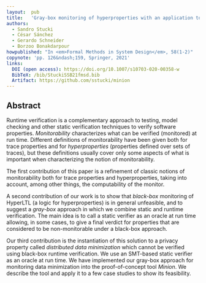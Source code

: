 ```yaml
---
layout:  pub
title:   'Gray-box monitoring of hyperproperties with an application to privacy'
authors:
  - Sandro Stucki
  - César Sánchez
  - Gerardo Schneider
  - Borzoo Bonakdarpour
howpublished: "In <em>Formal Methods in System Design</em>, 58(1-2)"
copynote: 'pp. 126&ndash;159, Springer, 2021'
links:
  DOI (open access): https://doi.org/10.1007/s10703-020-00358-w
  BibTeX: /bib/StuckiSSB21fmsd.bib
  Artifact: https://github.com/sstucki/minion
---
```


## Abstract

Runtime verification is a complementary approach to testing, model checking and other static verification techniques to verify software properties. *Monitorability* characterizes what can be verified (monitored) at run time. Different definitions of monitorability have been given both for trace properties and for *hyperproperties* (properties defined over sets of traces), but these definitions usually cover only some aspects of what is important when characterizing the notion of monitorability.

The first contribution of this paper is a refinement of classic notions of monitorability both for trace properties and hyperproperties, taking into account, among other things, the computability of the monitor.

A second contribution of our work is to show that *black-box* monitoring of HyperLTL (a logic for hyperproperties) is in general unfeasible, and to suggest a *gray-box* approach in which we combine static and runtime verification. The main idea is to call a static verifier as an oracle at run time allowing, in some cases, to give a final verdict for properties that are considered to be non-monitorable under a black-box approach.

Our third contribution is the instantiation of this solution to a privacy property called *distributed data minimization* which cannot be verified using black-box runtime verification. We use an SMT-based static verifier as an oracle at run time. We have implemented our gray-box approach for monitoring data minimization into the proof-of-concept tool *Minion*. We describe the tool and apply it to a few case studies to show its feasibility.
